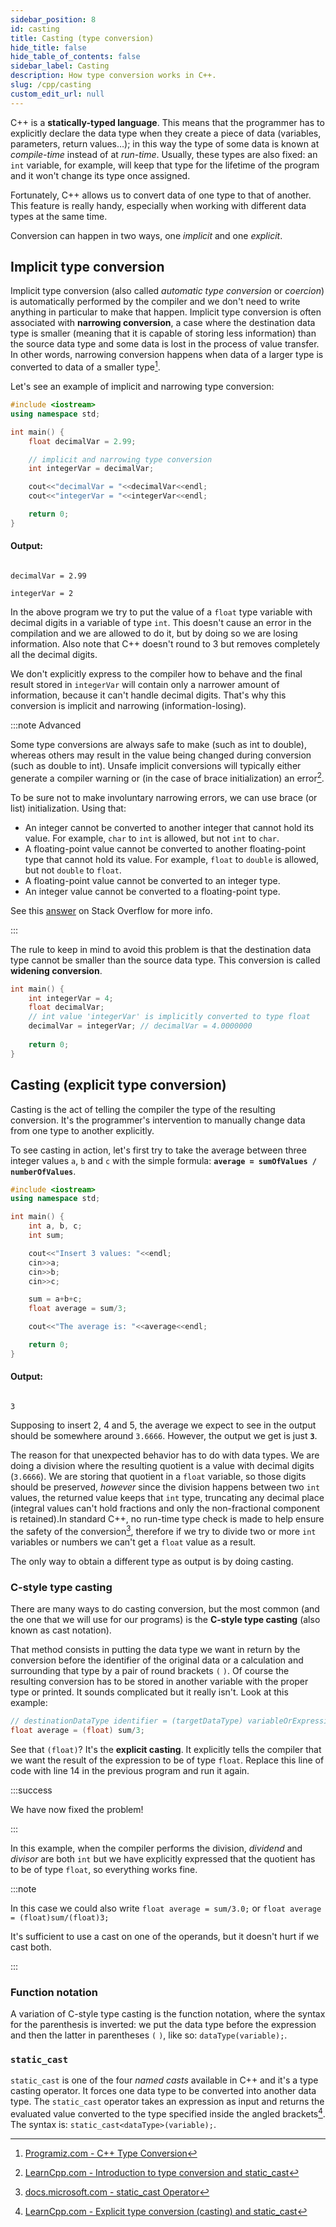 ```yaml
---
sidebar_position: 8
id: casting
title: Casting (type conversion)
hide_title: false
hide_table_of_contents: false
sidebar_label: Casting
description: How type conversion works in C++.
slug: /cpp/casting
custom_edit_url: null
---
```


C++ is a **statically-typed language**. This means that the programmer has to explicitly declare 
the data type when they create a piece of data (variables, parameters, return values…); in this 
way the type of some data is known at *compile-time* instead of at *run-time*. Usually, these 
types are also fixed: an `int` variable, for example, will keep that type for the lifetime of 
the program and it won't change its type once assigned.

Fortunately, C++ allows us to convert data of one type to that of another. This feature is really 
handy, especially when working with different data types at the same time.

Conversion can happen in two ways, one *implicit* and one *explicit*.


## Implicit type conversion

Implicit type conversion (also called *automatic type conversion* or *coercion*) is automatically 
performed by the compiler and we don't need to write anything in particular to make that happen. 
Implicit type conversion is often associated with **narrowing conversion**, a case where the 
destination data type is smaller (meaning that it is capable of storing less information) than 
the source data type and some data is lost in the process of value transfer. In other words, 
narrowing conversion happens when data of a larger type is converted to data of a smaller type[^1].

Let's see an example of implicit and narrowing type conversion:

```cpp title="implicit-narrowing-type-conversion.cpp" {8}
#include <iostream>
using namespace std;

int main() {
	float decimalVar = 2.99;

	// implicit and narrowing type conversion
	int integerVar = decimalVar;

	cout<<"decimalVar = "<<decimalVar<<endl;
	cout<<"integerVar = "<<integerVar<<endl;

	return 0;
}
```

#### Output:
<code class="output">
decimalVar = 2.99<br/>
integerVar = 2
</code>

In the above program we try to put the value of a `float` type variable with decimal digits in a 
variable of type `int`. This doesn't cause an error in the compilation and we are allowed to do 
it, but by doing so we are losing information. Also note that C++ doesn't round to 3 but removes 
completely all the decimal digits. 

We don't explicitly express to the compiler how to behave and the final result stored in 
`integerVar` will contain only a narrower amount of information, because it can't handle decimal 
digits. That's why this conversion is implicit and narrowing (information-losing).

:::note Advanced

Some type conversions are always safe to make (such as int to double), whereas others may result 
in the value being changed during conversion (such as double to int). Unsafe implicit conversions 
will typically either generate a compiler warning or (in the case of brace initialization) an 
error[^2].

To be sure not to make involuntary narrowing errors, we can use brace (or list) initialization. 
Using that:
- An integer cannot be converted to another integer that cannot hold its value. For example, 
`char` to `int` is allowed, but not `int` to `char`.
- A floating-point value cannot be converted to another floating-point type that cannot hold its 
value. For example, `float` to `double` is allowed, but not `double` to `float`.
- A floating-point value cannot be converted to an integer type.
- An integer value cannot be converted to a floating-point type.

See this [answer](https://stackoverflow.com/a/18222927/13122341) on Stack Overflow for more info.

:::

The rule to keep in mind to avoid this problem is that the destination data type cannot be 
smaller than the source data type. This conversion is called **widening conversion**.

```cpp
int main() {
	int integerVar = 4;
	float decimalVar;
	// int value 'integerVar' is implicitly converted to type float
	decimalVar = integerVar; // decimalVar = 4.0000000
	
	return 0;
}
```


## Casting (explicit type conversion)

Casting is the act of telling the compiler the type of the resulting conversion. It's the 
programmer's intervention to manually change data from one type to another explicitly.

To see casting in action, let's first try to take the average between three integer values `a`, 
`b` and `c` with the simple formula: **`average = sumOfValues / numberOfValues`**.

```cpp title="int-average.cpp" {14}
#include <iostream>
using namespace std;

int main() {
	int a, b, c;
	int sum;

	cout<<"Insert 3 values: "<<endl;
	cin>>a;
	cin>>b;
	cin>>c;

	sum = a+b+c;
	float average = sum/3;

	cout<<"The average is: "<<average<<endl;

	return 0;
}
```

#### Output:
<code class="output">
3
</code>

Supposing to insert 2, 4 and 5, the average we expect to see in the output should be somewhere 
around `3.6666`. However, the output we get is just **`3`**.

The reason for that unexpected behavior has to do with data types.
We are doing a division where the resulting quotient is a value with decimal digits (`3.6666`). 
We are storing that quotient in a `float` variable, so those digits should be preserved, *however* 
since the division happens between two `int` values, the returned value keeps that `int` type, 
truncating any decimal place (integral values can't hold fractions and only the non-fractional 
component is retained).In standard C++, no run-time type check is made to help ensure the safety 
of the conversion[^3], therefore if we try to divide two or more `int` variables or numbers we 
can't get a `float` value as a result.

The only way to obtain a different type as output is by doing casting.

### C-style type casting

There are many ways to do casting conversion, but the most common (and the one that we will use 
for our programs) is the **C-style type casting** (also known as cast notation).

That method consists in putting the data type we want in return by the conversion before the 
identifier of the original data or a calculation and surrounding that type by a pair of 
round brackets `(` `)`. Of course the resulting conversion has to be stored in another variable 
with the proper type or printed. It sounds complicated but it really isn't. Look at this example:

```cpp
// destinationDataType identifier = (targetDataType) variableOrExpression;
float average = (float) sum/3;
```

See that `(float)`? It's the **explicit casting**. It explicitly tells the compiler that we want the 
result of the expression to be of type `float`. Replace this line of code with line 14 in the 
previous program and run it again. 

:::success

We have now fixed the problem!

:::

In this example, when the compiler performs the division, *dividend* and *divisor* are both `int` 
but we have explicitly expressed that the quotient has to be of type `float`, so everything works 
fine.

:::note

In this case we could also write `float average = sum/3.0;` or `float average = (float)sum/(float)3;`

It's sufficient to use a cast on one of the operands, but it doesn't hurt if we cast both.

:::

### Function notation

A variation of C-style type casting is the function notation, where the syntax for the 
parenthesis is inverted: we put the data type before the expression and then the latter in 
parentheses `(` `)`, like so: `dataType(variable);`.

### `static_cast`

`static_cast` is one of the four *named casts* available in C++ and it's a type casting operator.
It forces one data type to be converted into another data type. The `static_cast` operator 
takes an expression as input and returns the evaluated value converted to the type specified 
inside the angled brackets[^4]. The syntax is: `static_cast<dataType>(variable);`.


[^1]: [Programiz.com - C++ Type Conversion](https://www.programiz.com/cpp-programming/type-conversion)
[^2]: [LearnCpp.com - Introduction to type conversion and static_cast](https://www.learncpp.com/cpp-tutorial/introduction-to-type-conversion-and-static_cast/)
[^3]: [docs.microsoft.com - static_cast Operator](https://docs.microsoft.com/en-us/cpp/cpp/static-cast-operator?view=msvc-170)
[^4]: [LearnCpp.com - Explicit type conversion (casting) and static_cast](https://www.learncpp.com/cpp-tutorial/explicit-type-conversion-casting-and-static-cast/)